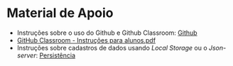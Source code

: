 # Material de Apoio


- Instruções sobre o uso do Github e Github Classroom: [Github](github.md)
- [GitHub Classroom - Instruções para alunos.pdf]()
- Instruções sobre cadastros de dados usando *Local Storage* ou o *Json-server*: [Persistência](persistencia.md)
